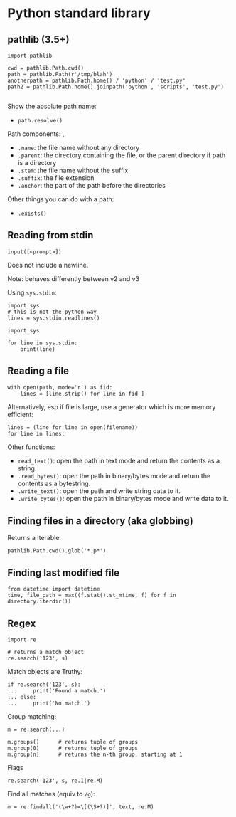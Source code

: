 # Python standard library

## pathlib (3.5+)

```
import pathlib

cwd = pathlib.Path.cwd()
path = pathlib.Path(r'/tmp/blah')
anotherpath = pathlib.Path.home() / 'python' / 'test.py'
path2 = pathlib.Path.home().joinpath('python', 'scripts', 'test.py')


```

Show the absolute path name:

* `path.resolve()`


Path components:
,
* `.name`: the file name without any directory
* `.parent`: the directory containing the file, or the parent directory if path is a directory
* `.stem`: the file name without the suffix
* `.suffix`: the file extension
* `.anchor`: the part of the path before the directories

Other things you can do with a path:

* `.exists()`


## Reading from stdin

`input([<prompt>])`

Does not include a newline.

Note: behaves differently between v2 and v3

Using `sys.stdin`:


```
import sys
# this is not the python way
lines = sys.stdin.readlines()
```


```
import sys

for line in sys.stdin:
    print(line)
```




## Reading a file

```
with open(path, mode='r') as fid:
    lines = [line.strip() for line in fid ]
```

Alternatively, esp if file is large, use a generator which is more memory efficient:

```
lines = (line for line in open(filename))
for line in lines:

```
Other functions:

* `read_text()`: open the path in text mode and return the contents as a string.
* `.read_bytes()`: open the path in binary/bytes mode and return the contents as a bytestring.
* `.write_text()`: open the path and write string data to it.
* `.write_bytes()`: open the path in binary/bytes mode and write data to it.


## Finding files in a directory (aka globbing)

Returns a Iterable:

```
pathlib.Path.cwd().glob('*.p*')
```

## Finding last modified file

```
from datetime import datetime
time, file_path = max((f.stat().st_mtime, f) for f in directory.iterdir())
```


## Regex


```
import re

# returns a match object
re.search('123', s)
```


Match objects are Truthy:

```
if re.search('123', s):
...     print('Found a match.')
... else:
...     print('No match.')
```

Group matching:


```
m = re.search(...)

m.groups()      # returns tuple of groups
m.group(0)      # returns tuple of groups
m.group(n]      # returns the n-th group, starting at 1
```


Flags
```
re.search('123', s, re.I|re.M)

```

Find all matches (equiv to `/g`):

```
m = re.findall('(\w+?)=\[(\S+?)]', text, re.M)
```

